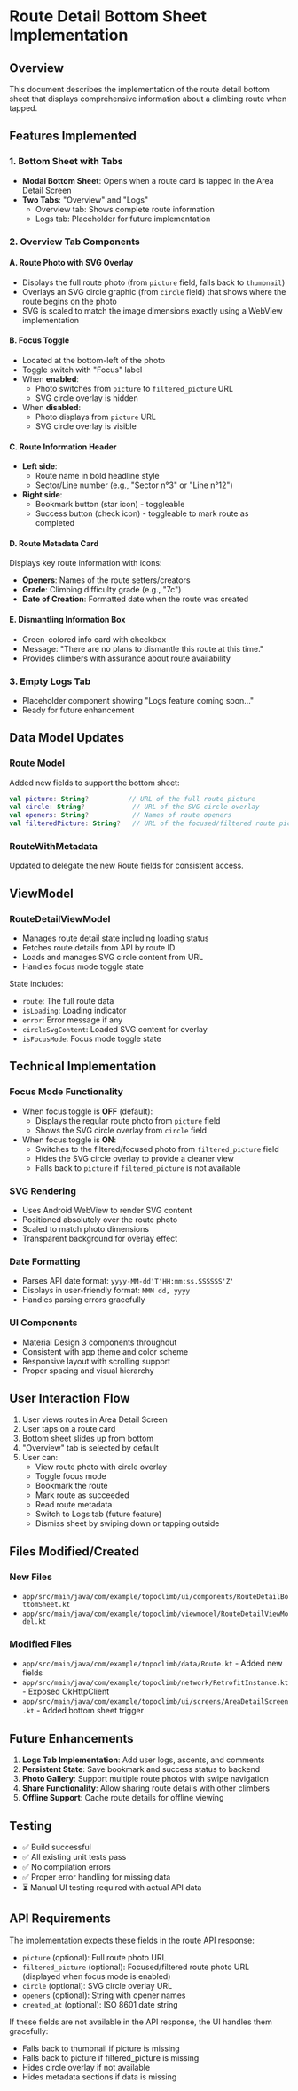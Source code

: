 # Route Detail Bottom Sheet Implementation

## Overview
This document describes the implementation of the route detail bottom sheet that displays comprehensive information about a climbing route when tapped.

## Features Implemented

### 1. Bottom Sheet with Tabs
- **Modal Bottom Sheet**: Opens when a route card is tapped in the Area Detail Screen
- **Two Tabs**: "Overview" and "Logs"
  - Overview tab: Shows complete route information
  - Logs tab: Placeholder for future implementation

### 2. Overview Tab Components

#### A. Route Photo with SVG Overlay
- Displays the full route photo (from `picture` field, falls back to `thumbnail`)
- Overlays an SVG circle graphic (from `circle` field) that shows where the route begins on the photo
- SVG is scaled to match the image dimensions exactly using a WebView implementation

#### B. Focus Toggle
- Located at the bottom-left of the photo
- Toggle switch with "Focus" label
- When **enabled**:
  - Photo switches from `picture` to `filtered_picture` URL
  - SVG circle overlay is hidden
- When **disabled**:
  - Photo displays from `picture` URL
  - SVG circle overlay is visible

#### C. Route Information Header
- **Left side**: 
  - Route name in bold headline style
  - Sector/Line number (e.g., "Sector n°3" or "Line n°12")
- **Right side**:
  - Bookmark button (star icon) - toggleable
  - Success button (check icon) - toggleable to mark route as completed

#### D. Route Metadata Card
Displays key route information with icons:
- **Openers**: Names of the route setters/creators
- **Grade**: Climbing difficulty grade (e.g., "7c")
- **Date of Creation**: Formatted date when the route was created

#### E. Dismantling Information Box
- Green-colored info card with checkbox
- Message: "There are no plans to dismantle this route at this time."
- Provides climbers with assurance about route availability

### 3. Empty Logs Tab
- Placeholder component showing "Logs feature coming soon..."
- Ready for future enhancement

## Data Model Updates

### Route Model
Added new fields to support the bottom sheet:
```kotlin
val picture: String?          // URL of the full route picture
val circle: String?            // URL of the SVG circle overlay
val openers: String?           // Names of route openers
val filteredPicture: String?   // URL of the focused/filtered route picture (shown when focus mode is enabled)
```

### RouteWithMetadata
Updated to delegate the new Route fields for consistent access.

## ViewModel

### RouteDetailViewModel
- Manages route detail state including loading status
- Fetches route details from API by route ID
- Loads and manages SVG circle content from URL
- Handles focus mode toggle state

State includes:
- `route`: The full route data
- `isLoading`: Loading indicator
- `error`: Error message if any
- `circleSvgContent`: Loaded SVG content for overlay
- `isFocusMode`: Focus mode toggle state

## Technical Implementation

### Focus Mode Functionality
- When focus toggle is **OFF** (default):
  - Displays the regular route photo from `picture` field
  - Shows the SVG circle overlay from `circle` field
- When focus toggle is **ON**:
  - Switches to the filtered/focused photo from `filtered_picture` field
  - Hides the SVG circle overlay to provide a cleaner view
  - Falls back to `picture` if `filtered_picture` is not available

### SVG Rendering
- Uses Android WebView to render SVG content
- Positioned absolutely over the route photo
- Scaled to match photo dimensions
- Transparent background for overlay effect

### Date Formatting
- Parses API date format: `yyyy-MM-dd'T'HH:mm:ss.SSSSSS'Z'`
- Displays in user-friendly format: `MMM dd, yyyy`
- Handles parsing errors gracefully

### UI Components
- Material Design 3 components throughout
- Consistent with app theme and color scheme
- Responsive layout with scrolling support
- Proper spacing and visual hierarchy

## User Interaction Flow

1. User views routes in Area Detail Screen
2. User taps on a route card
3. Bottom sheet slides up from bottom
4. "Overview" tab is selected by default
5. User can:
   - View route photo with circle overlay
   - Toggle focus mode
   - Bookmark the route
   - Mark route as succeeded
   - Read route metadata
   - Switch to Logs tab (future feature)
   - Dismiss sheet by swiping down or tapping outside

## Files Modified/Created

### New Files
- `app/src/main/java/com/example/topoclimb/ui/components/RouteDetailBottomSheet.kt`
- `app/src/main/java/com/example/topoclimb/viewmodel/RouteDetailViewModel.kt`

### Modified Files
- `app/src/main/java/com/example/topoclimb/data/Route.kt` - Added new fields
- `app/src/main/java/com/example/topoclimb/network/RetrofitInstance.kt` - Exposed OkHttpClient
- `app/src/main/java/com/example/topoclimb/ui/screens/AreaDetailScreen.kt` - Added bottom sheet trigger

## Future Enhancements

1. **Logs Tab Implementation**: Add user logs, ascents, and comments
2. **Persistent State**: Save bookmark and success status to backend
3. **Photo Gallery**: Support multiple route photos with swipe navigation
4. **Share Functionality**: Allow sharing route details with other climbers
5. **Offline Support**: Cache route details for offline viewing

## Testing

- ✅ Build successful
- ✅ All existing unit tests pass
- ✅ No compilation errors
- ✅ Proper error handling for missing data
- ⏳ Manual UI testing required with actual API data

## API Requirements

The implementation expects these fields in the route API response:
- `picture` (optional): Full route photo URL
- `filtered_picture` (optional): Focused/filtered route photo URL (displayed when focus mode is enabled)
- `circle` (optional): SVG circle overlay URL
- `openers` (optional): String with opener names
- `created_at` (optional): ISO 8601 date string

If these fields are not available in the API response, the UI handles them gracefully:
- Falls back to thumbnail if picture is missing
- Falls back to picture if filtered_picture is missing
- Hides circle overlay if not available
- Hides metadata sections if data is missing
